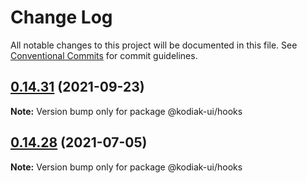 # Change Log

All notable changes to this project will be documented in this file.
See [Conventional Commits](https://conventionalcommits.org) for commit guidelines.

## [0.14.31](https://github.com/skyverge/kodiak-ui/compare/@kodiak-ui/hooks@0.14.30...@kodiak-ui/hooks@0.14.31) (2021-09-23)

**Note:** Version bump only for package @kodiak-ui/hooks





## [0.14.28](https://github.com/skyverge/kodiak-ui/compare/@kodiak-ui/hooks@0.14.27...@kodiak-ui/hooks@0.14.28) (2021-07-05)

**Note:** Version bump only for package @kodiak-ui/hooks
